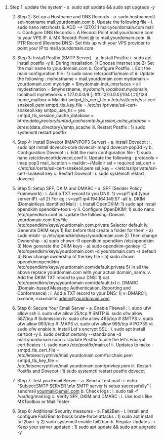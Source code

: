 
 1. Step 1:   update the system -
		a. sudo apt update && sudo apt upgrade -y
		
	2. Step 2:   Set up a Hostname and DNS Records -
		a. sudo hostnamectl set-hostname mail.yourdomain.com
		b. Update the following file - 
			i. sudo nano /etc/hosts
			ii. ADD --> 127.0.1.1 mail.yourdomain.com mail
		c. Configure DNS Records:
			i. A Record: Point mail.yourdomain.com to your VPS IP.
			ii. MX Record: Point @ to mail.yourdomain.com.
			iii. PTR Record (Reverse DNS): Set this up with your VPS provider to point your IP to mail.yourdomain.com
			
	3. Step 3:   Install Postfix (SMTP Server) -
		a. Install Postfix:
			i. sudo apt install postfix -y
			ii. During installation:
				1) Choose Internet site
				2) Set the mail name to your.domain.com
		b. Configure Postfix:
			i. Edit the main configuration file :
				1) sudo nano /etc/postfix/main.cf
			ii. Update the following :
				myhostname = mail.yourdomain.com
				mydomain = yourdomain.com
				myorigin = $mydomain
				inet_interfaces = all
				mydestination = $myhostname, $mydomain, localhost.$mydomain, localhost
				mynetworks = 127.0.0.0/8 [::ffff:127.0.0.0]/104 [::1]/128
				home_mailbox = Maildir/
				smtpd_tls_cert_file = /etc/ssl/certs/ssl-cert-snakeoil.pem
				smtpd_tls_key_file = /etc/ssl/private/ssl-cert-snakeoil.key
				smtpd_use_tls = yes
				smtpd_tls_session_cache_database = btree:${data_directory}/smtpd_scache
				smtp_tls_session_cache_database = btree:${data_directory}/smtp_scache
			iii. Restart Postfix :
				1) sudo systemctl restart postfix
				
	4. Step 4:   Install Dovecot (IMAP/POP3 Server) - 
		a. Install Dovecot : 
			i. sudo apt install dovecot-core dovecot-imapd dovecot-pop3d -y
		b. Configuration Dovecot :
			i. Edit the main configuration file :
				1) sudo nano /etc/dovecot/dovecot.conf
			ii. Update the following :
				protocols = imap pop3
				mail_location = maildir:~/Maildir
				ssl = required
				ssl_cert = </etc/ssl/certs/ssl-cert-snakeoil.pem
				ssl_key = </etc/ssl/private/ssl-cert-snakeoil.key
		c. Restart Dovecot :
			i. sudo systemctl restart dovecot
			
	5. Step 5:   Setup SPF, DKIM and DMARC -
		a. SPF (Sender Policy Framework) :
			i. Add a TXT record to you DNS:
				1) v=spf1 ip4:(your server IP) -all
				2) For eg :   v=spf1 ip4:194.164.149.57 -all
		b. DKIM (DomainKeys Identified Mail) :
			i. Install OpenDKIM:
				1) sudo apt install opendkim opendkim-tools -y
			ii. Configure OpenDKIM:
				1) sudo nano /etc/opendkim.conf
			iii. Update the following:
				Domain                 yourdomain.com
				KeyFile                  /etc/opendkim/keys/yourdomain.com.private
				Selector                default
			iv. Generate DKIM keys
				1) But before that create a folder for them -
					a) sudo mkdir -p /etc/opendkim/keys/yourdomain.com
				2) Then change Ownership -
					a) sudo chown -R opendkim:opendkim /etc/opendkim
				3) Now generate the DKIM keys -
					a) sudo opendkim-genkey -D /etc/opendkim/keys/yourdomain.com -d yourdomain.com -s default 
				4) Now change ownership of the key file -
					a) sudo chown opendkim:opendkim /etc/opendkim/keys/yourdomain.com/default.private
				5) In all the above replace yourdomain.com with your actual domain_name.
			v. Add the DKIM TXT record to your DNS:
				1) cat /etc/opendkim/keys/yourdomain.com/default.txt
		c. DMARC (Domain-based Message Authentication, Reporting and Conformance) :
			i. Add a TXT record to your DNS:
				1) v=DMARC1; p=none; rua=mailto:admin@yourdomain.com
				
	6. Step 6:   Secure Your Email Server -
		a. Enable Firewall :
			i. sudo ufw allow ssh
			ii. sudo ufw allow 25/tcp       # SMTP
			iii. sudo ufw allow 587/tcp     # Submission
			iv. sudo ufw allow 465/tcp     # SMTPS
			v. sudo ufw allow 993/tcp     # IMAPS
			vi. sudo ufw allow 995/tcp     # POP3S
			vii. sudo ufw enable
		b. Install Let's encrypt SSL :
			i. sudo apt install certbot -y
			ii. sudo certbot certonly --standalone -d mail.yourdomain.com
		c. Update Postfix to use the let's Encrypt certificates :
			i. sudo nano /etc/postfix/main.cf
			ii. Updates to make -
				smtpd_tls_cert_file = /etc/letsencrypt/live/mail.yourdomain.com/fullchain.pem
				smtpd_tls_key_file = /etc/letsencrypt/live/mail.yourdomain.com/privkey.pem
			iii. Restart Postfix and Dovecot :
				1) sudo systemctl restart postfix dovecot
				
	7. Step 7:   Test you Email Server -
		a. Send a Test mail :
			i. echo "Subject:SMTP SERVER \n\n SMTP server is setup successfully" | sendmail yourmail@email.com
		b. Check logs :
			i. sudo tail -f /var/log/mail.log
		c. Verify SPF, DKIM and DMARC :
			i. Use tools like MXToolbox or Mail Tester
			
	8. Step 8:   Additional Security measures -
		a. Fail2Ban -
			i. Install and configure Fail2Ban to block brute-force attacks :
				1) sudo apt install fail2ban -y
				2) sudo systemctl enable fail2ban
		b. Regular Updates -
			i. Keep your server updated :
				1) sudo apt update && sudo apt upgrade -y
